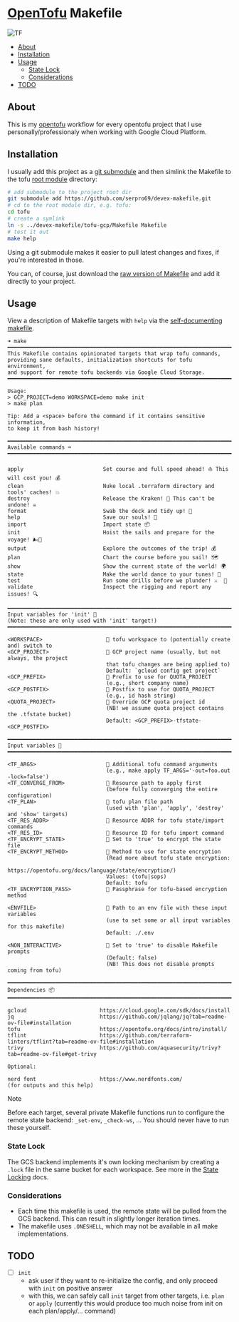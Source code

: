 # [OpenTofu](https://opentofu.org/) Makefile

![TF](https://img.shields.io/badge/OpenTofu%20Version-%3E%3D1.8.x-yellow.svg)

<!--toc:start-->
- [About](#about)
- [Installation](#installation)
- [Usage](#usage)
  - [State Lock](#state-lock)
  - [Considerations](#considerations)
- [TODO](#todo)
<!--toc:end-->

## About

This is my [opentofu](https://opentofu.org/) workflow for every opentofu project that I use personally/professionaly when working with Google Cloud Platform.

## Installation

I usually add this project as a [git submodule](https://git-scm.com/book/en/v2/Git-Tools-Submodules) and then simlink the Makefile to the tofu [root module](https://opentofu.org/docs/language/modules/#the-root-module) directory:

```bash
# add submodule to the project root dir
git submodule add https://github.com/serpro69/devex-makefile.git
# cd to the root module dir, e.g. tofu:
cd tofu
# create a symlink
ln -s ../devex-makefile/tofu-gcp/Makefile Makefile
# test it out
make help
```

Using a git submodule makes it easier to pull latest changes and fixes, if you're interested in those.

You can, of course, just download the [raw version of Makefile](https://raw.githubusercontent.com/serpro69/devex-makefile/master/tofu-gcp/Makefile) and add it directly to your project.

## Usage

View a description of Makefile targets with `help` via the [self-documenting makefile](https://marmelab.com/blog/2016/02/29/auto-documented-makefile.html).

```text
➜ make
━━━━━━━━━━━━━━━━━━━━━━━━━━━━━━━━━━━━━━━━━━━━━━━━━━━━━━━━━━━━━━━━━━━━━━━━━━━━━━━━━━━━━━━━━━
This Makefile contains opinionated targets that wrap tofu commands,
providing sane defaults, initialization shortcuts for tofu environment,
and support for remote tofu backends via Google Cloud Storage.
━━━━━━━━━━━━━━━━━━━━━━━━━━━━━━━━━━━━━━━━━━━━━━━━━━━━━━━━━━━━━━━━━━━━━━━━━━━━━━━━━━━━━━━━━━

Usage:
> GCP_PROJECT=demo WORKSPACE=demo make init
> make plan

Tip: Add a <space> before the command if it contains sensitive information,
to keep it from bash history!

━━━━━━━━━━━━━━━━━━━━━━━━━━━━━━━━━━━━━━━━━━━━━━━━━━━━━━━━━━━━━━━━━━━━━━━━━━━━━━━━━━━━━━━━━━
Available commands ⌨️
━━━━━━━━━━━━━━━━━━━━━━━━━━━━━━━━━━━━━━━━━━━━━━━━━━━━━━━━━━━━━━━━━━━━━━━━━━━━━━━━━━━━━━━━━━

apply                         Set course and full speed ahead! ⛵ This will cost you! 💰
clean                         Nuke local .terraform directory and tools' caches! 💥
destroy                       Release the Kraken! 🐙 This can't be undone! ☠️
format                        Swab the deck and tidy up! 🧹
help                          Save our souls! 🛟
import                        Import state 📦
init                          Hoist the sails and prepare for the voyage! 🌬️💨
output                        Explore the outcomes of the trip! 💰
plan                          Chart the course before you sail! 🗺️
show                          Show the current state of the world! 🌍
state                         Make the world dance to your tunes! 🎻
test                          Run some drills before we plunder! ⚔️  🏹
validate                      Inspect the rigging and report any issues! 🔍

━━━━━━━━━━━━━━━━━━━━━━━━━━━━━━━━━━━━━━━━━━━━━━━━━━━━━━━━━━━━━━━━━━━━━━━━━━━━━━━━━━━━━━━━━━
Input variables for 'init' 🧮
(Note: these are only used with 'init' target!)
━━━━━━━━━━━━━━━━━━━━━━━━━━━━━━━━━━━━━━━━━━━━━━━━━━━━━━━━━━━━━━━━━━━━━━━━━━━━━━━━━━━━━━━━━━

<WORKSPACE>                     tofu workspace to (potentially create and) switch to
<GCP_PROJECT>                  󱇶 GCP project name (usually, but not always, the project
                               that tofu changes are being applied to)
                               Default: `gcloud config get project`
<GCP_PREFIX>                   󰾺 Prefix to use for QUOTA_PROJECT
                               (e.g., short company name)
<GCP_POSTFIX>                  󰾺 Postfix to use for QUOTA_PROJECT
                               (e.g., id hash string)
<QUOTA_PROJECT>                 Override GCP quota project id
                               (NB! we assume quota project contains the .tfstate bucket)
                               Default: <GCP_PREFIX>-tfstate-<GCP_POSTFIX>

━━━━━━━━━━━━━━━━━━━━━━━━━━━━━━━━━━━━━━━━━━━━━━━━━━━━━━━━━━━━━━━━━━━━━━━━━━━━━━━━━━━━━━━━━━
Input variables 🧮
━━━━━━━━━━━━━━━━━━━━━━━━━━━━━━━━━━━━━━━━━━━━━━━━━━━━━━━━━━━━━━━━━━━━━━━━━━━━━━━━━━━━━━━━━━

<TF_ARGS>                       Additional tofu command arguments
                               (e.g., make apply TF_ARGS='-out=foo.out -lock=false')
<TF_CONVERGE_FROM>              Resource path to apply first
                               (before fully converging the entire configuration)
<TF_PLAN>                       tofu plan file path
                               (used with 'plan', 'apply', 'destroy' and 'show' targets)
<TF_RES_ADDR>                   Resource ADDR for tofu state/import commands
<TF_RES_ID>                     Resource ID for tofu import command
<TF_ENCRYPT_STATE>              Set to 'true' to encrypt the state file
<TF_ENCRYPT_METHOD>             Method to use for state encryption
                               (Read more about tofu state encryption:
                                 https://opentofu.org/docs/language/state/encryption/)
                               Values: (tofu|sops)
                               Default: tofu
<TF_ENCRYPTION_PASS>            Passphrase for tofu-based encryption method

<ENVFILE>                       Path to an env file with these input variables
                               (use to set some or all input variables for this makefile)
                               Default: ./.env

<NON_INTERACTIVE>               Set to 'true' to disable Makefile prompts
                               (Default: false)
                               (NB! This does not disable prompts coming from tofu)

━━━━━━━━━━━━━━━━━━━━━━━━━━━━━━━━━━━━━━━━━━━━━━━━━━━━━━━━━━━━━━━━━━━━━━━━━━━━━━━━━━━━━━━━━━
Dependencies 📦
━━━━━━━━━━━━━━━━━━━━━━━━━━━━━━━━━━━━━━━━━━━━━━━━━━━━━━━━━━━━━━━━━━━━━━━━━━━━━━━━━━━━━━━━━━

gcloud                       https://cloud.google.com/sdk/docs/install
jq                           https://github.com/jqlang/jq?tab=readme-ov-file#installation
tofu                         https://opentofu.org/docs/intro/install/
tflint                       https://github.com/terraform-linters/tflint?tab=readme-ov-file#installation
trivy                        https://github.com/aquasecurity/trivy?tab=readme-ov-file#get-trivy

Optional:

nerd font                    https://www.nerdfonts.com/
(for outputs and this help)

```

> [!NOTE]
> Before each target, several private Makefile functions run to configure the remote state backend: `_set-env`, `_check-ws`, ...
> You should never have to run these yourself.

### State Lock

The GCS backend implements it's own locking mechanism by creating a `.lock` file in the same bucket for each workspace.
See more in the [State Locking](https://opentofu.org/docs/language/state/locking/) docs.

### Considerations

- Each time this makefile is used, the remote state will be pulled from the GCS backend. This can result in slightly longer iteration times.
- The makefile uses `.ONESHELL`, which may not be available in all make implementations.

## TODO

- [ ] `init`
  - ask user if they want to re-initialize the config, and only proceed with `init` on positive answer
  - with this, we can safely call `init` target from other targets, i.e. `plan` or `apply` (currently this would produce too much noise from init on each plan/apply/... command)
